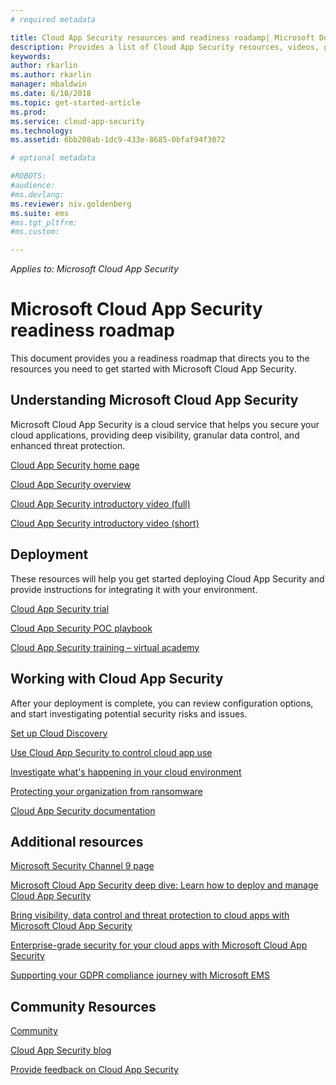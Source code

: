 ```yaml
---
# required metadata

title: Cloud App Security resources and readiness roadamp| Microsoft Docs
description: Provides a list of Cloud App Security resources, videos, getting started, deployment and readiness roadmap links.
keywords:
author: rkarlin
ms.author: rkarlin
manager: mbaldwin
ms.date: 6/10/2018
ms.topic: get-started-article
ms.prod:
ms.service: cloud-app-security
ms.technology:
ms.assetid: 6bb208ab-1dc9-433e-8685-0bfaf94f3072

# optional metadata

#ROBOTS:
#audience:
#ms.devlang:
ms.reviewer: niv.goldenberg
ms.suite: ems
#ms.tgt_pltfrm:
#ms.custom:

---
```

*Applies to: Microsoft Cloud App Security*

# Microsoft Cloud App Security readiness roadmap 
This document provides you a readiness roadmap that directs you to the resources you need to get started with Microsoft Cloud App Security.

## Understanding Microsoft Cloud App Security

Microsoft Cloud App Security is a cloud service that helps you secure your cloud applications, providing deep visibility, granular data control, and enhanced threat protection.

[Cloud App Security home page](https://aka.ms/CASWeb)

[Cloud App Security overview](https://aka.ms/mcasoverview)

[Cloud App Security introductory video (full)](https://aka.ms/CASVideo)

[Cloud App Security introductory video (short)](https://aka.ms/CASShort)

## Deployment

These resources will help you get started deploying Cloud App Security and provide instructions for integrating it with your environment.

[Cloud App Security trial](https://aka.ms/mcastrial)

[Cloud App Security POC playbook](http://aka.ms/mcaspoc)

[Cloud App Security training – virtual academy](https://mva.microsoft.com/colleges/cas)

## Working with Cloud App Security

After your deployment is complete, you can review configuration options, and start investigating potential security risks and issues.

[Set up Cloud Discovery](set-up-cloud-discovery.md)

[Use Cloud App Security to control cloud app use](control.md)

[Investigate what's happening in your cloud environment](investigate.md)

[Protecting your organization from ransomware](use-case-ransomware.md)

[Cloud App Security documentation](what-is-cloud-app-security.md) 

## Additional resources

[Microsoft Security Channel 9 page](https://channel9.msdn.com/Shows/Microsoft-Security/)

[Microsoft Cloud App Security deep dive: Learn how to deploy and manage Cloud App Security](https://myignite.microsoft.com/sessions/53292)

[Bring visibility, data control and threat protection to cloud apps with Microsoft Cloud App Security](https://myignite.microsoft.com/sessions/53290)

[Enterprise-grade security for your cloud apps with Microsoft Cloud App Security](https://myignite.microsoft.com/sessions/57101)

[Supporting your GDPR compliance journey with Microsoft EMS](https://myignite.microsoft.com/sessions/55973)

## Community Resources

[Community](https://aka.ms/CASCommunity)

[Cloud App Security blog](https://aka.ms/CASBlog)

[Provide feedback on Cloud App Security](https://aka.ms/CASUserVoice)
